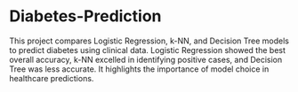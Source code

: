 # Diabetes-Prediction
This project compares Logistic Regression, k-NN, and Decision Tree models to predict diabetes using clinical data. Logistic Regression showed the best overall accuracy, k-NN excelled in identifying positive cases, and Decision Tree was less accurate. It highlights the importance of model choice in healthcare predictions.
